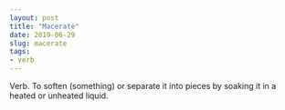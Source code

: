 ```yaml
---
layout: post
title: "Macerate"
date: 2019-06-29
slug: macerate
tags:
- verb
---
```


Verb. To soften (something) or separate it into pieces by soaking it in a heated or unheated liquid.
